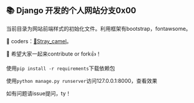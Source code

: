 ﻿## 📚 Django 开发的个人网站分支0x00

当前目录为网站前端样式的初始化文件。利用框架有bootstrap，fontawsome。

🐒 coders：[🐫Stray_camel](https://github.com/Freen247)。

🐾 希望大家一起来contribute or fork👍！

使用`pip install -r requirements`下载依赖包

使用`python manage.py runserver`访问127.0.0.1:8000，查看效果

如有问题请issue提问，ty！